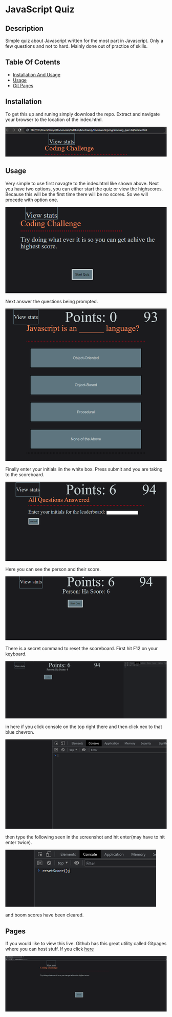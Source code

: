 # JavaScript Quiz

## Description

Simple quiz about Javascript written for the most part in Javascript. Only a few questions and not to hard. Mainly done out of practice of skills.


## Table Of Cotents

- [Installation And Usage](#installation)
- [Usage](#Usage)
- [Git Pages](#pages)

## Installation
To get this up and runing simply download the repo. Extract and navigate your browser to the location of the index.html.

![Web Brwoser Navigation](./docs/nav.png)

## Usage
Very simple to use first navagte to the index.html like shown above.
Next you have two options, you can either start the quiz or view the highscores. Because this will be the first time there will be no scores. So we will procede with option one.

![Step one](./docs/step1.png)

Next answer the questions being prompted.

![Step two.5](./docs/questions.png)

Finally enter your initials iin the white box. Press submit and you are taking to the scoreboard.

![Step two](./docs/step2.png)

Here you can see the person and their score.

![Step Three](./docs/step3.png)

There is a secret command to reset the scoreboard. First hit F12 on your keyboard.

![Step Four](./docs/step4.png)

in here if you click console on the top right there and then click nex to that blue chevron.

![Step Five](./docs/step5.png)

then type the following seen in the screenshot and hit enter(may have to hit enter twice).

![Step six](./docs/step6.png)

and boom scores have been cleared.

## Pages

If you would like to view this live. Github has this great utility called Gitpages where you can host stuff.
If you click [here](https://hahkeye.github.io/password-generator/)

![deployedpage](./docs/deployed.png)